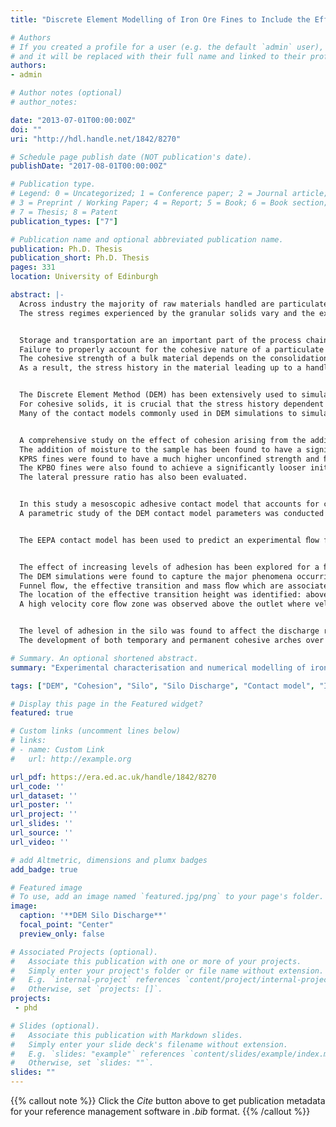 ```yaml
---
title: "Discrete Element Modelling of Iron Ore Fines to Include the Effects of Moisture and Fines"

# Authors
# If you created a profile for a user (e.g. the default `admin` user), write the username (folder name) here 
# and it will be replaced with their full name and linked to their profile.
authors:
- admin

# Author notes (optional)
# author_notes:

date: "2013-07-01T00:00:00Z"
doi: ""
uri: "http://hdl.handle.net/1842/8270"

# Schedule page publish date (NOT publication's date).
publishDate: "2017-08-01T00:00:00Z"

# Publication type.
# Legend: 0 = Uncategorized; 1 = Conference paper; 2 = Journal article;
# 3 = Preprint / Working Paper; 4 = Report; 5 = Book; 6 = Book section;
# 7 = Thesis; 8 = Patent
publication_types: ["7"]

# Publication name and optional abbreviated publication name.
publication: Ph.D. Thesis
publication_short: Ph.D. Thesis
pages: 331
location: University of Edinburgh

abstract: |-
  Across industry the majority of raw materials handled are particulate in nature, ranging in size and properties from aggregates to powders. 
  The stress regimes experienced by the granular solids vary and the exhibited bulk behaviours can be complex and unexpected. The prevalence of granular solids makes them an area of interest for industry and researchers alike as many challenges still remain, such as dealing with complex cohesive behaviour in materials, which often gives rise to handling difficulties.


  Storage and transportation are an important part of the process chain for industries where particulate solids are commonplace. 
  Failure to properly account for the cohesive nature of a particulate solid can be costly as it can easily lead to blockages in a silo such as ratholing or arching near the outlet during discharge. 
  The cohesive strength of a bulk material depends on the consolidation stress it has experienced. 
  As a result, the stress history in the material leading up to a handling scenario needs to be considered when evaluating its handling behaviour.


  The Discrete Element Method (DEM) has been extensively used to simulate the behaviour of granular materials, however the majority of the focus has been on non-cohesive systems. 
  For cohesive solids, it is crucial that the stress history dependent behaviour is adequately captured. 
  Many of the contact models commonly used in DEM simulations to simulate cohesive granular materials such as the JKR model or liquid bridge models are elastic in nature and may not capture the stress history dependent behaviour observed in cohesive particulate solids.


  A comprehensive study on the effect of cohesion arising from the addition of moisture on the behaviour of two types of **LKAB** iron ore fines (**KPBO** and **KPRS**) has been carried out. 
  The addition of moisture to the sample has been found to have a significant effect on both kinds of fines. 
  KPRS fines were found to have a much higher unconfined strength and ﬂow function at higher moisture contents, and also show a greater increase in cohesion with the addition of moisture, while at moisture contents of less than 2% the KPBO fines demonstrate higher unconfined yield strength. 
  The KPBO fines were also found to achieve a significantly looser initial packing at much lower moisture content when compared to the KPRS fines. 
  The lateral pressure ratio has also been evaluated.


  In this study a mesoscopic adhesive contact model that accounts for contact plasticity and stress history dependency in the bulk solid, the **Edinburgh Elasto-Plastic Adhesion (EEPA)** mode, has been presented and mathematically veriﬁed. 
  A parametric study of the DEM contact model parameters was conducted to gain a deeper understating of the effect of input parameters on the simulated cohesive bulk behaviour.


  The EEPA contact model has been used to predict an experimental ﬂow function of KPRS iron ore fines. The contact model has demonstrated the ability to capture the stress history dependent behaviour that exists in cohesive granular solids. The DEM simulations provide a very close match to the experimental ﬂow functions, with the predicted unconfined strengths found to be within the standard deviations of the experimental results. Investigations into the failure mode predicted by the DEM simulations show that the samples are failing from the development of shear planes similar to those observed experimentally.


  The effect of increasing levels of adhesion has been explored for a ﬂat bottomed silo where the level of adhesion has been varied. 
  The DEM simulations were found to capture the major phenomena occurring in silo discharge including the various ﬂow zones associated with a ﬂat bottomed silo. 
  Funnel ﬂow, the effective transition and mass ﬂow which are associated with a mixed ﬂow pattern were observed in the model silo. 
  The location of the effective transition height was identified: above this was mass ﬂow. The velocity determined from the discharge rate was found to be in excellent agreement with the velocity profiles found in the zones of mass ﬂow. 
  A high velocity core ﬂow zone was observed above the outlet where velocities were greater than 1.25 times the mass ﬂow velocity, Vsub>MF</sub>.


  The level of adhesion in the silo was found to affect the discharge rate - a reduced ﬂow rate was found until the eventual blockage of the silo at a high level of adhesion was found. As the level of adhesion increased the probability of arching also increased, and the formation of intermittent arching behaviour was noted in the cases with higher levels of adhesion in the system. 
  The development of both temporary and permanent cohesive arches over the silo outlet were also observed with stopped ﬂow from the silo.

# Summary. An optional shortened abstract.
summary: "Experimental characterisation and numerical modelling of iron ore fines. A new adhesive contact model (**EEPA model**) is developed and used to simulate cohesive iron ore fines and numerically investigate cohesive silo discharge."

tags: ["DEM", "Cohesion", "Silo", "Silo Discharge", "Contact model", "Iron ore", "Granular solid", "fines", "EEPA"]

# Display this page in the Featured widget?
featured: true

# Custom links (uncomment lines below)
# links:
# - name: Custom Link
#   url: http://example.org

url_pdf: https://era.ed.ac.uk/handle/1842/8270
url_code: ''
url_dataset: ''
url_poster: ''
url_project: ''
url_slides: ''
url_source: ''
url_video: ''

# add Altmetric, dimensions and plumx badges
add_badge: true

# Featured image
# To use, add an image named `featured.jpg/png` to your page's folder. 
image:
  caption: '**DEM Silo Discharge**'
  focal_point: "Center"
  preview_only: false

# Associated Projects (optional).
#   Associate this publication with one or more of your projects.
#   Simply enter your project's folder or file name without extension.
#   E.g. `internal-project` references `content/project/internal-project/index.md`.
#   Otherwise, set `projects: []`.
projects: 
 - phd

# Slides (optional).
#   Associate this publication with Markdown slides.
#   Simply enter your slide deck's filename without extension.
#   E.g. `slides: "example"` references `content/slides/example/index.md`.
#   Otherwise, set `slides: ""`.
slides: ""
---
```


{{% callout note %}}
Click the *Cite* button above to get publication metadata for your reference management software in *.bib* format.
{{% /callout %}}


